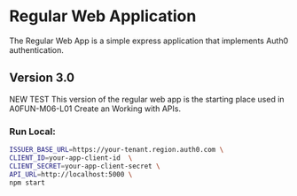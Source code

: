 # Regular Web Application

The Regular Web App is a simple express application that implements Auth0 authentication.

## Version 3.0
NEW TEST
This version of the regular web app is the starting place used in A0FUN-M06-L01 Create an Working with APIs.

### Run Local:

```bash
ISSUER_BASE_URL=https://your-tenant.region.auth0.com \
CLIENT_ID=your-app-client-id  \
CLIENT_SECRET=your-app-client-secret \
API_URL=http://localhost:5000 \
npm start
```
